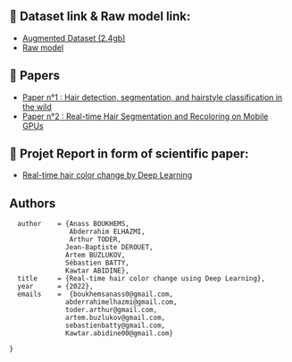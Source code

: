 ## 🔗 Dataset link & Raw model link:
- [ Augmented Dataset (2.4gb)]( https://bordeauxinpfr-my.sharepoint.com/personal/abderrahim_elhazmi_bordeaux-inp_fr/_layouts/15/onedrive.aspx?id=%2Fpersonal%2Fabderrahim%5Felhazmi%5Fbordeaux%2Dinp%5Ffr%2FDocuments%2FPROJECTS%2FPROECT%2F512x512%2BFIGARO%5FAugmented%2Erar&parent=%2Fpersonal%2Fabderrahim%5Felhazmi%5Fbordeaux%2Dinp%5Ffr%2FDocuments%2FPROJECTS%2FPROECT&ga=1
 "Augmented Dataset (2.4gb)")
 - [ Raw model ](  https://bordeauxinpfr-my.sharepoint.com/:u:/g/personal/anass_boukhems_bordeaux-inp_fr/Eec3ilshFFFBg2T_ZYQGXAEBRB34qo93kJk9gwuYZyKQ_A?e=WlhN23
 "Location : model_checkpoints/97acc_raw")

## 🔗 Papers
- [ Paper n°1 : Hair detection, segmentation, and hairstyle classification in the wild](https://doi.org/10.1016/j.imavis.2018.02.001 "Hair detection, segmentation, and hairstyle classification in the wild")
- [ Paper n°2 : Real-time Hair Segmentation and Recoloring on Mobile GPUs]( 	
https://doi.org/10.48550/arXiv.1907.06740 "Real-time Hair Segmentation and Recoloring on Mobile GPUs")
## 🔗 Projet Report in form of scientific paper:
- [ Real-time hair color change by Deep Learning](https://bordeauxinpfr-my.sharepoint.com/:b:/g/personal/anass_boukhems_bordeaux-inp_fr/EYeOgfHMKOFOjFKhHTBI8H4BUiAwGGal-17vZUTdYhSL6w?e=I1PWWT
 "Real-time hair color change by Deep Learning")

## Authors
```
  author    = {Anass BOUKHEMS,
               Abderrahim ELHAZMI,
               Arthur TODER,
              Jean-Baptiste DEROUET,
              Artem BUZLUKOV,
              Sébastien BATTY,
              Kawtar ABIDINE},
  title     = {Real-time hair color change using Deep Learning},
  year      = {2022},
  emails    =  {boukhemsanass0@gmail.com,
              abderrahimelhazmi@gmail.com,
              toder.arthur@gmail.com,
              artem.buzlukov@gmail.com,
              sebastienbatty@gmail.com,
              Kawtar.abidine00@gmail.com}
              
}


```
